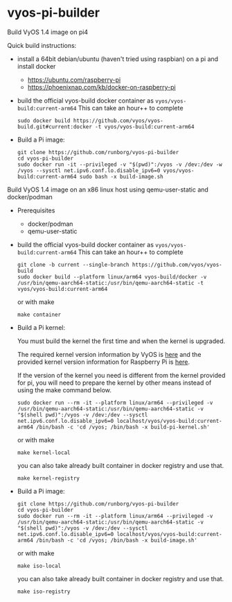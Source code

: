 # vyos-pi-builder

Build VyOS 1.4 image on pi4

Quick build instructions:
 * install a 64bit debian/ubuntu (haven't tried using raspbian) on a pi and install docker
   - https://ubuntu.com/raspberry-pi
   - https://phoenixnap.com/kb/docker-on-raspberry-pi

 * build the official vyos-build docker container as `vyos/vyos-build:current-arm64`
   This can take an hour++ to complete

   ```
   sudo docker build https://github.com/vyos/vyos-build.git#current:docker -t vyos/vyos-build:current-arm64
   ```

 * Build a Pi image:
   ```
   git clone https://github.com/runborg/vyos-pi-builder
   cd vyos-pi-builder
   sudo docker run -it --privileged -v "$(pwd)":/vyos -v /dev:/dev -w /vyos --sysctl net.ipv6.conf.lo.disable_ipv6=0 vyos/vyos-build:current-arm64 sudo bash -x build-image.sh
   ```


Build VyOS 1.4 image on an x86 linux host using qemu-user-static and docker/podman

 * Prerequisites
    - docker/podman 
    - qemu-user-static

 * build the official vyos-build docker container as `vyos/vyos-build:current-arm64`
   This can take an hour++ to complete

   ```
   git clone -b current --single-branch https://github.com/vyos/vyos-build
   sudo docker build --platform linux/arm64 vyos-build/docker -v /usr/bin/qemu-aarch64-static:/usr/bin/qemu-aarch64-static -t vyos/vyos-build:current-arm64

   ```
   or with make
   ```
   make container
   ```

 * Build a Pi kernel:

   You must build the kernel the first time and when the kernel is upgraded.

   The required kernel version information by VyOS is [here](https://github.com/vyos/vyos-build/blob/current/data/defaults.toml) and the provided kernel version information for Raspberry Pi is [here](https://github.com/raspberrypi/linux/blob/rpi-5.15.y/Makefile).
   
   If the version of the kernel you need is different from the kernel provided for pi, you will need to prepare the kernel by other means instead of using the make command below.

   ```
   sudo docker run --rm -it --platform linux/arm64 --privileged -v /usr/bin/qemu-aarch64-static:/usr/bin/qemu-aarch64-static -v "$(shell pwd)":/vyos -v /dev:/dev --sysctl net.ipv6.conf.lo.disable_ipv6=0 localhost/vyos/vyos-build:current-arm64 /bin/bash -c 'cd /vyos; /bin/bash -x build-pi-kernel.sh'
   ```

   or with make

   ```
   make kernel-local
   ```

   you can also take already built container in docker registry and use that.

   ```
   make kernel-registry
   ```
 * Build a Pi image:
   ```
   git clone https://github.com/runborg/vyos-pi-builder
   cd vyos-pi-builder
   sudo docker run --rm -it --platform linux/arm64 --privileged -v /usr/bin/qemu-aarch64-static:/usr/bin/qemu-aarch64-static -v "$(shell pwd)":/vyos -v /dev:/dev --sysctl net.ipv6.conf.lo.disable_ipv6=0 localhost/vyos/vyos-build:current-arm64 /bin/bash -c 'cd /vyos; /bin/bash -x build-image.sh'
   ```

   or with make

   ```
   make iso-local
   ```
   
   you can also take already built container in docker registry and use that.

   ```
   make iso-registry
   ```
